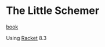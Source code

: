 # The Little Schemer

[book](https://mitpress.mit.edu/books/little-schemer-fourth-edition)

Using [Racket](https://racket-lang.org/) 8.3
